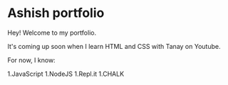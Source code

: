 # Ashish portfolio

Hey! Welcome to my portfolio. 

It's coming up soon when I learn HTML and CSS with Tanay on Youtube.

For now, I know:

1.JavaScript
1.NodeJS
1.Repl.it
1.CHALK



